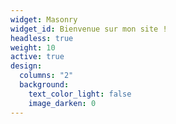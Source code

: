 ```yaml
---
widget: Masonry
widget_id: Bienvenue sur mon site !
headless: true
weight: 10
active: true
design:
  columns: "2"
  background:
    text_color_light: false
    image_darken: 0
---
```

